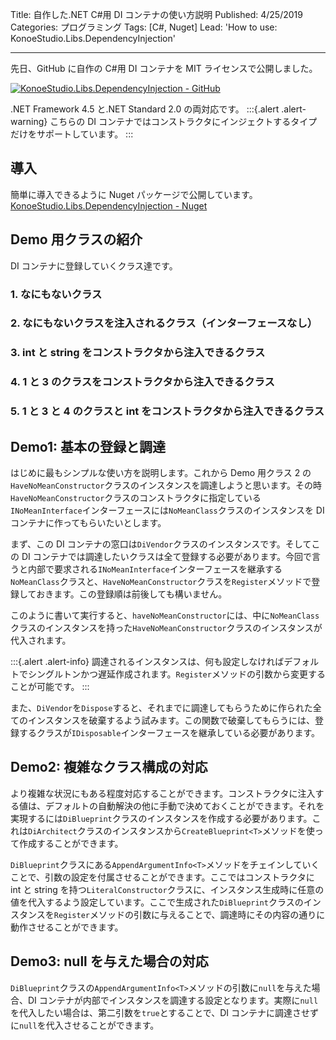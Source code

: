 Title: 自作した.NET C#用 DI コンテナの使い方説明
Published: 4/25/2019
Categories: プログラミング
Tags: [C#, Nuget]
Lead: 'How to use: KonoeStudio.Libs.DependencyInjection'

---

先日、GitHub に自作の C#用 DI コンテナを MIT ライセンスで公開しました。

[![KonoeStudio.Libs.DependencyInjection - GitHub](../img/2019/04/KonoeStudio.Libs.DependencyInjection.png)](https://github.com/18konoe/KonoeStudio.Libs.DependencyInjection)

.NET Framework 4.5 と.NET Standard 2.0 の両対応です。
:::{.alert .alert-warning}
こちらの DI コンテナではコンストラクタにインジェクトするタイプだけをサポートしています。
:::

## 導入

簡単に導入できるように Nuget パッケージで公開しています。
[KonoeStudio.Libs.DependencyInjection - Nuget](https://www.nuget.org/packages/KonoeStudio.Libs.DependencyInjection/)

## Demo 用クラスの紹介

DI コンテナに登録していくクラス達です。

### 1. なにもないクラス

<?# Gist 34dfb637dc055658611db19adc31a982 DependencyInjectionModel.cs 3-11 Caption="INoMeanInterface, NoMeanClass" /?>

### 2. なにもないクラスを注入されるクラス（インターフェースなし）

<?# Gist 34dfb637dc055658611db19adc31a982 DependencyInjectionModel.cs 13-22 Caption="HaveNoMeanConstructor" /?>

### 3. int と string をコンストラクタから注入できるクラス

<?# Gist 34dfb637dc055658611db19adc31a982 DependencyInjectionModel.cs 24-42 Caption="ILiteralConstructor, LiteralConstructor" /?>

### 4. 1 と 3 のクラスをコンストラクタから注入できるクラス

<?# Gist 34dfb637dc055658611db19adc31a982 DependencyInjectionModel.cs 43-60 Caption="IDependedConstructor, DependedConstructor" /?>

### 5. 1 と 3 と 4 のクラスと int をコンストラクタから注入できるクラス

<?# Gist 34dfb637dc055658611db19adc31a982 DependencyInjectionModel.cs 61-87 Caption="IComplexConstructor, ComplexConstructor" /?>

## Demo1: 基本の登録と調達

はじめに最もシンプルな使い方を説明します。これから Demo 用クラス 2 の`HaveNoMeanConstructor`クラスのインスタンスを調達しようと思います。その時`HaveNoMeanConstructor`クラスのコンストラクタに指定している`INoMeanInterface`インターフェースには`NoMeanClass`クラスのインスタンスを DI コンテナに作ってもらいたいとします。

まず、この DI コンテナの窓口は`DiVendor`クラスのインスタンスです。そしてこの DI コンテナでは調達したいクラスは全て登録する必要があります。今回で言うと内部で要求される`INoMeanInterface`インターフェースを継承する`NoMeanClass`クラスと、`HaveNoMeanConstructor`クラスを`Register`メソッドで登録しておきます。この登録順は前後しても構いません。

<?# Gist 34dfb637dc055658611db19adc31a982 DependencyInjectionModel.cs 19-35 /?>

このように書いて実行すると、`haveNoMeanConstructor`には、中に`NoMeanClass`クラスのインスタンスを持った`HaveNoMeanConstructor`クラスのインスタンスが代入されます。

:::{.alert .alert-info}
調達されるインスタンスは、何も設定しなければデフォルトでシングルトンかつ遅延作成されます。`Register`メソッドの引数から変更することが可能です。
:::

また、`DiVendor`を`Dispose`すると、それまでに調達してもらうために作られた全てのインスタンスを破棄するよう試みます。この関数で破棄してもらうには、登録するクラスが`IDisposable`インターフェースを継承している必要があります。

## Demo2: 複雑なクラス構成の対応

より複雑な状況にもある程度対応することができます。コンストラクタに注入する値は、デフォルトの自動解決の他に手動で決めておくことができます。それを実現するには`DiBlueprint`クラスのインスタンスを作成する必要があります。これは`DiArchitect`クラスのインスタンスから`CreateBlueprint<T>`メソッドを使って作成することができます。

`DiBlueprint`クラスにある`AppendArgumentInfo<T>`メソッドをチェインしていくことで、引数の設定を付属させることができます。ここではコンストラクタに int と string を持つ`LiteralConstructor`クラスに、インスタンス生成時に任意の値を代入するよう設定しています。ここで生成された`DiBlueprint`クラスのインスタンスを`Register`メソッドの引数に与えることで、調達時にその内容の通りに動作させることができます。

<?# Gist 34dfb637dc055658611db19adc31a982 DependencyInjectionModel.cs 37-71 /?>

## Demo3: null を与えた場合の対応

`DiBlueprint`クラスの`AppendArgumentInfo<T>`メソッドの引数に`null`を与えた場合、DI コンテナが内部でインスタンスを調達する設定となります。実際に`null`を代入したい場合は、第二引数を`true`とすることで、DI コンテナに調達させずに`null`を代入させることができます。

<?# Gist 34dfb637dc055658611db19adc31a982 DependencyInjectionModel.cs 73-104 /?>
